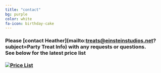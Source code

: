 ```yaml
---
title: "contact"
bg: purple
color: white
fa-icon: birthday-cake
---
```


### Please [contact Heather](mailto:treats@einsteinstudios.net?subject=Party Treat Info) with any requests or questions.<br />See below for the latest price list<br /><br /><a href="/img/price/Price List.jpg" title="Price List"><img src="//images.weserv.nl/?url=treats.einsteinstudios.net/img/price/Price List.jpg&w=350&h=525&output=jpg&q=50" alt="Price List" /></a>
